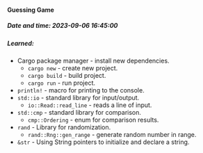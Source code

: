 #### Guessing Game

##### Date and time: 2023-09-06 16:45:00

##### Learned:
  - Cargo package manager - install new dependencies.
    - `cargo new` - create new project.
    - `cargo build` - build project.
    - `cargo run` - run project.
  - `println!` - macro for printing to the console.
  - `std::io` - standard library for input/output.
    - `io::Read::read_line` - reads a line of input.
  - `std::cmp` - standard library for comparison.
    - `cmp::Ordering` - enum for comparison results.
  - `rand` - Library for randomization.
    - `rand::Rng::gen_range` - generate random number in range.
  - `&str` - Using String pointers to initialize and declare a string.